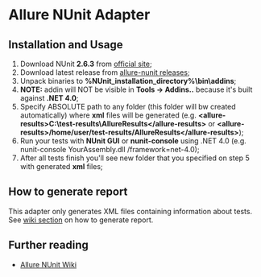 # Allure NUnit Adapter

## Installation and Usage

 1. Download NUnit **2.6.3** from [official site](http://www.nunit.org/);
 2. Download latest release from [allure-nunit releases](https://github.com/allure-framework/allure-nunit/releases);
 3. Unpack binaries to **%NUnit_installation_directory%\bin\addins**;
 4. **NOTE:** addin will NOT be visible in **Tools -> Addins..** because it's built against **.NET 4.0**;
 5. Specify ABSOLUTE path to any folder (this folder will bw created automatically) where **xml** files will be generated (e.g. **&lt;allure-results>C:\test-results\AllureResults&lt;/allure-results>** or **&lt;allure-results>/home/user/test-results/AllureResults&lt;/allure-results>**);
 6. Run your tests with **NUnit GUI** or **nunit-console** using .NET 4.0 (e.g. nunit-console YourAssembly.dll /framework=net-4.0);
 7. After all tests finish you'll see new folder that you specified on step 5 with generated **xml** files;

## How to generate report
This adapter only generates XML files containing information about tests. See [wiki section](https://github.com/allure-framework/allure-core/wiki#generating-report) on how to generate report.

## Further reading
 * [Allure NUnit Wiki](https://github.com/allure-framework/allure-csharp-commons/wiki)
